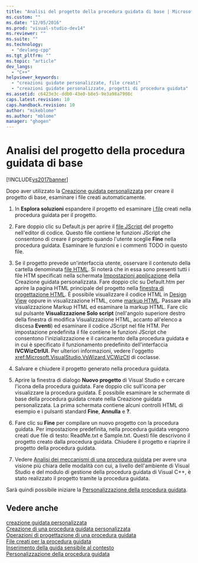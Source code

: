 ```yaml
---
title: "Analisi del progetto della procedura guidata di base | Microsoft Docs"
ms.custom: ""
ms.date: "12/05/2016"
ms.prod: "visual-studio-dev14"
ms.reviewer: ""
ms.suite: ""
ms.technology: 
  - "devlang-cpp"
ms.tgt_pltfrm: ""
ms.topic: "article"
dev_langs: 
  - "C++"
helpviewer_keywords: 
  - "creazioni guidate personalizzate, file creati"
  - "creazioni guidate personalizzate, progetti di procedura guidata"
ms.assetid: c6423e3c-ddb0-43e0-b8e5-9e3a98a7908c
caps.latest.revision: 10
caps.handback.revision: 10
author: "mikeblome"
ms.author: "mblome"
manager: "ghogen"
---
```

# Analisi del progetto della procedura guidata di base
[!INCLUDE[vs2017banner](../assembler/inline/includes/vs2017banner.md)]

Dopo aver utilizzato la [Creazione guidata personalizzata](../ide/creating-a-custom-wizard.md) per creare il progetto di base, esaminare i file creati automaticamente.  
  
1.  In **Esplora soluzioni** espandere il progetto ed esaminare [i file](../ide/files-created-for-your-wizard.md) creati nella procedura guidata per il progetto.  
  
2.  Fare doppio clic su Default.js per aprire il [file JScript](../ide/jscript-file.md) del progetto nell'editor di codice.  Questo file contiene le funzioni JScript che consentono di creare il progetto quando l'utente sceglie **Fine** nella procedura guidata.  Esaminare le funzioni e i commenti TODO in questo file.  
  
3.  Se il progetto prevede un'interfaccia utente, osservare il contenuto della cartella denominata [file HTML](../ide/html-files.md). Si noterà che in essa sono presenti tutti i file HTM specificati nella schermata [Impostazioni applicazione](../ide/application-settings-custom-wizard.md) della Creazione guidata personalizzata.  Fare doppio clic su Default.htm per aprire la pagina HTML principale del progetto nella [finestra di progettazione HTML](../Topic/HTML%20Designer.md).  È possibile visualizzare il codice HTML in [Design View](../Topic/Design%20View1.md) oppure in visualizzazione HTML, come [markup HTML](http://msdn.microsoft.com/it-it/7bb90672-b36a-4cf9-9bbc-677c9b956318).  Passare alla visualizzazione Markup HTML ed esaminare la markup HTML.  Fare clic sul pulsante **Visualizzazione Solo script** \(nell'angolo superiore destro della finestra di modifica Visualizzazione HTML, accanto all'elenco a discesa **Eventi**\) ed esaminare il codice JScript nel file HTM.  Per impostazione predefinita il file contiene le funzioni JScript che consentono l'inizializzazione e il caricamento della procedura guidata e in cui è specificato il funzionamento predefinito dell'interfaccia **IVCWizCtrlUI**.  Per ulteriori informazioni, vedere l'oggetto <xref:Microsoft.VisualStudio.VsWizard.VCWizCtl> di coclasse.  
  
4.  Salvare e chiudere il progetto generato nella procedura guidata.  
  
5.  Aprire la finestra di dialogo **Nuovo progetto** di Visual Studio e cercare l'icona della procedura guidata.  Fare doppio clic sull'icona per visualizzare la procedura guidata.  È possibile esaminare le schermate di base della procedura guidata create nella Creazione guidata personalizzata.  La prima schermata contiene alcuni controlli HTML di esempio e i pulsanti standard **Fine**, **Annulla** e **?**.  
  
6.  Fare clic su **Fine** per compilare un nuovo progetto con la procedura guidata.  Per impostazione predefinita, nella procedura guidata vengono creati due file di testo: ReadMe.txt e Sample.txt.  Questi file descrivono il progetto creato dalla procedura guidata.  Chiudere il progetto e riaprire il progetto della procedura guidata.  
  
7.  Vedere [Analisi dei meccanismi di una procedura guidata](../ide/examining-the-mechanics-of-a-wizard.md) per avere una visione più chiara delle modalità con cui, a livello dell'ambiente di Visual Studio e del modulo di gestione della procedura guidata di Visual C\+\+, è stato realizzato il progetto tramite la procedura guidata.  
  
 Sarà quindi possibile iniziare la [Personalizzazione della procedura guidata](../ide/customizing-your-wizard.md).  
  
## Vedere anche  
 [creazione guidata personalizzata](../ide/custom-wizard.md)   
 [Creazione di una procedura guidata personalizzata](../ide/creating-a-custom-wizard.md)   
 [Operazioni di progettazione di una procedura guidata](../ide/steps-to-designing-a-wizard.md)   
 [File creati per la procedura guidata](../ide/files-created-for-your-wizard.md)   
 [Inserimento della guida sensibile al contesto](../ide/providing-context-sensitive-help.md)   
 [Personalizzazione della procedura guidata](../ide/customizing-your-wizard.md)